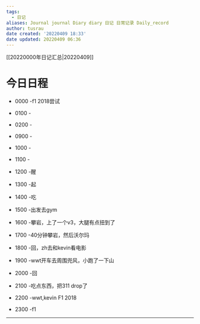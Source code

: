 ```yaml
---
tags:
  - 日记
aliases: Journal journal Diary diary 日记 日常记录 Daily_record
author: tusrau
date created: '20220409 18:33'
date updated: 20220409 06:36
---
```


[[20220000年日记汇总|20220409]]

# 今日日程

- 0000 -f1 2018尝试
- 0100 -
- 0200 -

- 0900 -
- 1000 -
- 1100 -
- 1200 -醒
- 1300 -起
- 1400 -吃
- 1500 -出发去gym
- 1600 -攀岩，上了一个v3，大腿有点扭到了
- 1700 -40分钟攀岩，然后沃尔玛
- 1800 -回，zh去和kevin看电影

- 1900 -wwt开车去周围兜风，小跑了一下山
- 2000 -回
- 2100 -吃点东西，把311 drop了
- 2200 -wwt,kevin F1 2018
- 2300 -f1

---
